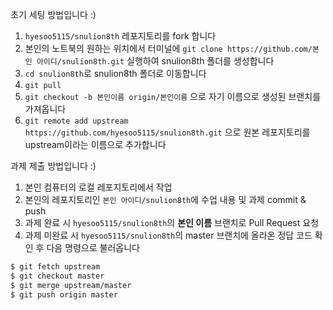 초기 세팅 방법입니다 :)
1. `hyesoo5115/snulion8th` 레포지토리를 fork 합니다
2. 본인의 노트북의 원하는 위치에서 터미널에 `git clone https://github.com/본인 아이디/snulion8th.git` 실행하여 snulion8th 폴더를 생성합니다
3. `cd snulion8th`로 snulion8th 폴더로 이동합니다
4. `git pull`
5. `git checkout -b 본인이름 origin/본인이름` 으로 자기 이름으로 생성된 브랜치를 가져옵니다
6. `git remote add upstream https://github.com/hyesoo5115/snulion8th.git` 으로 원본 레포지토리를 upstream이라는 이름으로 추가합니다

과제 제출 방법입니다 :)

1. 본인 컴퓨터의 로컬 레포지토리에서 작업
2. 본인의 레포지토리인 `본인 아이디/snulion8th`에 수업 내용 및 과제 commit & push
3. 과제 완료 시 `hyesoo5115/snulion8th`의 **본인 이름** 브랜치로 Pull Request 요청
4. 과제 미완료 시 `hyesoo5115/snulion8th`의 master 브랜치에 올라온 정답 코드 확인 후 다음 명령으로 불러옵니다
```bash
$ git fetch upstream
$ git checkout master
$ git merge upstream/master
$ git push origin master
```

